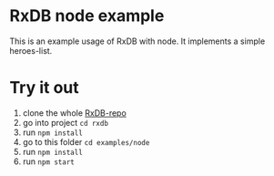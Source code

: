 # RxDB node example

This is an example usage of RxDB with node. It implements a simple heroes-list.

# Try it out
1. clone the whole [RxDB-repo](https://github.com/pubkey/rxdb)
2. go into project `cd rxdb`
3. run `npm install`
4. go to this folder `cd examples/node`
5. run `npm install`
6. run `npm start`
